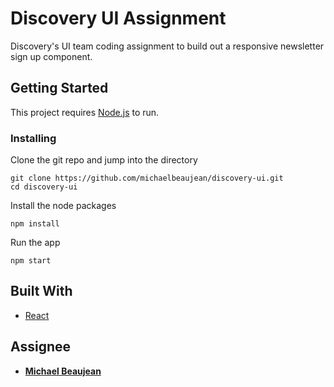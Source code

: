# Discovery UI Assignment

Discovery's UI team coding assignment to build out a responsive newsletter sign up component.

## Getting Started

This project requires [Node.js](https://nodejs.org/) to run.

### Installing

Clone the git repo and jump into the directory

```
git clone https://github.com/michaelbeaujean/discovery-ui.git
cd discovery-ui
```

Install the node packages

```
npm install
```

Run the app

```
npm start
```

## Built With

* [React](https://reactjs.org/)

## Assignee

* [**Michael Beaujean**](https://beaujean.io)
